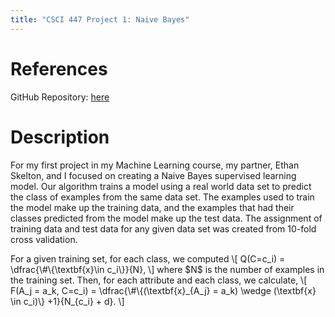 ```yaml
---
title: "CSCI 447 Project 1: Naive Bayes"
---
```


<h1>References</h1>
GitHub Repository: <a href = "https://github.com/CategorIAN/CSCI447_Project_1">here</a>

<h1>Description</h1>

<p>
For my first project in my Machine Learning course, my partner, Ethan Skelton, and I focused on creating a Naive Bayes supervised learning model. Our algorithm trains a model using a real world data set to predict the class of examples from the same data set. The examples used to train the model make up the training data, and the examples that had their classes predicted from the model make up the test data. The assignment of training data and test data for any given data set was created from 10-fold cross validation. 
</p>

<p>
For a given training set, for each class, we computed
\[
Q(C=c_i) = \dfrac{\#\{\textbf{x}\in c_i\}}{N},
\]
where $N$ is the number of examples in the training set. Then, for each attribute and each class, we calculate, 
\[
F(A_j = a_k, C=c_i) = \dfrac{\#\{(\textbf{x}_{A_j} = a_k) \wedge (\textbf{x} \in c_i)\} +1}{N_{c_i} + d}.
\]
</p>
